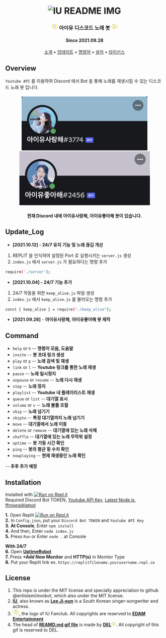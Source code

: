 <h1 align="center">
  <br>
  <img src="https://github.com/kekong98/IU-Discord-Music-Bot/blob/main/img/readmeimage2.gif" alt="IU README IMG"></a>
</h1>

<h3 align="center"><img src="https://github.com/kekong98/IU-Discord-Music-Bot/blob/main/img/uaenalogo.png" width="20" alt="UAENA LOGO"></a> 아이유 디스코드 노래 봇 <img src="https://github.com/kekong98/IU-Discord-Music-Bot/blob/main/img/uaenalogo.png" width="20"alt="UAENA LOGO"></h3>
<h4 align="center">Since 2021.09.28</h4>
<p align="center">
  <a href="#overview">소개</a>
  •
  <a href="#update_log">업데이트</a>
  •
  <a href="#command">명령어</a>
  •
  <a href="#installation">설치</a>
  •
  <a href="#License">라이선스</a>
</p>

## Overview
`Youtube API` 를 이용하여 Discord 에서 Bot 을 통해 노래를 재생시킬 수 있는 디스코드 노래 봇 입니다. 
<h4 align="center"><img src="https://github.com/kekong98/IU-Discord-Music-Bot/blob/main/img/discord1.jpg" width="400" alt="discord1"><img src="https://github.com/kekong98/IU-Discord-Music-Bot/blob/main/img/discord2.jpg" width="415" alt="discord2"></h4>
<h4 align="center">현재 Discord 내에 아이유사랑해, 아이유좋아해 봇이 있습니다.</h4>

## Update_Log
- **[2021.10.12] - 24/7 유지 기능 및 노래 끊김 개선** </br> 
1. REPLIT 을 인식하여 설정된 Port 로 실행시키는 `server.js` 생성 </br>
2. `index.js` 에서 `server.js` 가 필요하다는 명령 추가 </br>
```sh
require('./server');
```

- **[2021.10.04] - 24/7 기능 추가**</br>
1. 24/7 작동을 위한 `keep_alive.js` 파일 생성 </br>
2. `index.js` 에서 `keep_alive.js` 를 불러오는 명령 추가
```sh
const { keep_alive } = require("./keep_alive");
```

- **[2021.09.28]** - **아이유사랑해, 아이유좋아해 봇 제작** </br>

## Command

- `help` or `h` --    **명령어 모음, 도움말**
- `invite` --    **봇 초대 링크 생성**
- `play` or `p` --    **노래 검색 및 재생**
- `link` or `l` --    **Youtube 링크를 통한 노래 재생**
- `pause` --    **노래 일시정지**
- `unpause` or `resume`  --    **노래 다시 재생**
- `stop`  --    **노래 정지**
- `playlist` --    **Youtube 내 플레이리스트 재생**
- `queue` or `list` --    **대기열 표시**
- `volume` or `v` --    **노래 볼륨 조절**
- `skip` --    **노래 넘기기**
- `skipto` --    **특정 대기열까지 노래 넘기기**
- `move` --    **대기열에서 노래 이동**
- `delete` or `remove` --    **대기열에 있는 노래 삭제**
- `shuffle` --    **대기열에 있는 노래 무작위 설정**
- `uptime` --    **봇 가동 시간 확인**
- `ping` --    **봇의 평균 핑 수치 확인**
- `nowplaying` -- **현재 재생중인 노래 확인**

-- **추후 추가 예정**

## Installation
Installed with [![Run on Repl.it](https://repl.it/badge/github/kekong98/IU-Discord-Music-Bot)](https://repl.it/github/kekong98/IU-Discord-Music-Bot) </br>
Required Discord Bot TOKEN, [Youtube API Key](https://developers.google.com/youtube/v3/getting-started), [Latest Node.js](https://nodejs.org/en/download/), [ffmpeg@latest](https://ffmpeg.org)</br>


**1.** Open Replit [![Run on Repl.it](https://repl.it/badge/github/kekong98/IU-Discord-Music-Bot)](https://repl.it/github/kekong98/IU-Discord-Music-Bot) </br>
**2.** In `Config.json`, put your `Discord Bot TOKEN` and `Youtube API Key` </br>
**3.** **At Console**, Enter `npm install` </br>
**4.** And then, Enter `node index.js` </br>
**5.** Press `Run` or Enter `node .` at Console </br>

**With 24/7** </br>
**6.** Open [**UptimeRobot**](https://uptimerobot.com/) </br>
**7.** Press **+Add New Monitor** and **HTTP(s)** in Monitor Type  </br>
**8.** Put your Replit link ex. `https://replitfilename.yourusername.repl.co` </br>

## License

1. This repo is under the MIT license and specially appreciation to github @eritislami/evobot, which also under the MIT license. </br>
2. [**IU**](https://en.wikipedia.org/wiki/IU_(singer)), also known as [**Lee Ji-eun**](https://en.wikipedia.org/wiki/IU_(singer)) is a South Korean singer-songwriter and actress. </br>
3. <img src="https://github.com/kekong98/IU-Discord-Music-Bot/blob/main/img/uaenalogo.png" width="20" alt="UAENA LOGO">, the logo of IU Fanclub. All copyrights are reserved to [**EDAM Entertainment**](http://edam-ent.com/) </br>
4. The head of [**REAMD.md gif file**](https://github.com/kekong98/IU-Discord-Music-Bot/blob/main/img/readmeimage2.gif) is made by [**DEL**<img src="https://github.com/kekong98/IU-Discord-Music-Bot/blob/main/img/uaenalogo.png" width="15" alt="UAENA LOGO">](https://twitter.com/iudel0819?lang=en). All copyright of this gif is reserved to DEL. </br>



